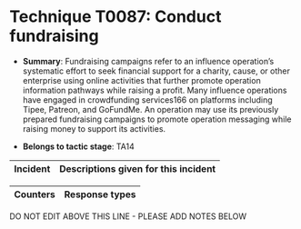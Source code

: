 # Technique T0087: Conduct fundraising

* **Summary**: Fundraising campaigns refer to an influence operation’s systematic effort to seek financial  support for a charity, cause, or other enterprise using online activities that further promote  operation information pathways while raising a profit. Many influence operations have engaged  in crowdfunding services166 on platforms including Tipee, Patreon, and GoFundMe. An operation  may use its previously prepared fundraising campaigns to promote operation messaging while raising money to support its activities.  

* **Belongs to tactic stage**: TA14


| Incident | Descriptions given for this incident |
| -------- | -------------------- |



| Counters | Response types |
| -------- | -------------- |


DO NOT EDIT ABOVE THIS LINE - PLEASE ADD NOTES BELOW